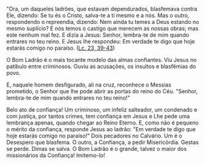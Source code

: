 
"Ora, um daqueles ladrões, que estavam dependurados, blasfemava contra Ele, dizendo: Se tu és o Cristo, salva-te a ti mesmo e a nós. Mas o outro, respondendo o repreendia, dizendo: Nem ainda tu temes a Deus estando no mesmo suplício? E nós temos o castigo que merecem as nossas obras; mas este nenhum mal fez. E dizia a Jesus: Senhor, lembra-te de mim quando entrares no teu reino. E Jesus lhe respondeu: Em verdade te digo que hoje estarás comigo no paraíso. ([Lc. 23, 39-43](https://vulgata.online/bible/Lc.23?ed=MS&vfn=MS.Lc.23.39-43:vs))

O Bom Ladrão é o mais tocante modelo das almas confiantes. Viu Jesus no patíbulo entre criminosos. Ouviu as acusações, os insultos e blasfêmias do povo.

E, naquele homem desfigurado, ali na cruz, reconhece o Messias prometido, o Senhor que lhe pode abrir as portas do reino do Céu. "Senhor, lembra-te de mim quando entrares no teu reino!"

Belo ato de confiança! Um criminoso, um infeliz salteador, um condenado e com justiça, por tantos crimes, tem confiança em Jesus e Lhe pede uma lembrança apenas, quando chegar ao Reino Eterno. E, como não é pequeno o mérito da confiança, responde Jesus ao ladrão: "Em verdade te digo que hoje estarás comigo no paraíso!" Dois pecadores no Calvário. Um é o Desespero que blasfema. O outro, a Confiança, a pedir Misericórdia. Gestas se perde. Dimas se salva. O Bom Ladrão é o grande, talvez o maior dos missionários da Confiança! Imitemo-lo!

